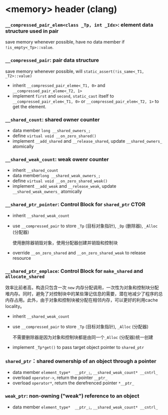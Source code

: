 # \<memory\> header (clang)

### `__compressed_pair_elem<class _Tp, int _Idx>`: element data structure used in pair

save memory whenever possible, have no data member if `!is_empty<_Tp>::value`.

### `__compressed_pair`: pair data structure

save memory whenever possible, will `static_assert(!is_same<_T1, _T2>::value)`

- inherit  `__compressed_pair_eleme<_T1, 0>` and `__compressed_pair_eleme<_T2, 1>`
- implement `first` and `second`, `static_cast` itself to `__compressed_pair_elem<_T1, 0>` or `__compressed_pair_elem<_T2, 1>` to get the element.

### `__shared_count`: shared owner counter

- data member `long __shared_owners_;`
- define `virtual void __on_zero_shared()`
- implement `__add_shared` and `__release_shared`, update `__shared_owners_` atomically

### `__shared_weak_count`: weak owenr counter

- inherit  `__shared_count`
- data member`long __shared_weak_owners_;`
- define `virtual void __on_zero_shared_weak()`
- implement `__add_weak` and `__release_weak`, update `__shared_weak_owners_` atomically

### `__shared_ptr_pointer`: Control Block for `shared_ptr` CTOR

- inherit `__shared_weak_count`

- use `__compressed_pair` to store `_Tp` (目标对象指针), `_Dp` (删除器), `_Alloc` (分配器)

  使用删除器销毁对象，使用分配器创建并销毁和控制块

- override `__on_zero_shared` and `__on_zero_shared_weak` to release resource

### `__shared_ptr_emplace`: Control Block for `make_shared` and `allocate_shared`

效率比前者高，构造只包含一次 `new` 内存分配调用，一次性为对象和控制块分配堆内存。同时，避免了对控制块中的某些簿记信息的需要，潜在地减少了程序的总内存占用。此外，由于对象和控制块被分配在相邻内存，可以更好的利用cache locality。

- inherit `__shared_weak_count`

- use `__compressed_pair` to store `_Tp` (目标对象指针), `_Alloc` (分配器)

  不需要删除器是因为对象和控制块都是由同一个`_Alloc` (分配器)统一创建
  
- implement `_Tp*get()` to pass target object pointer to `shared_ptr`

### `shared_ptr`：shared ownership of an object through a pointer

- data member `element_type*  __ptr_;`, `__shared_weak_count* __cntrl_`
- overload `operator->`, return the pointer `__ptr_`
- overload `operator*`, return the derefrenced pointer `*__ptr_`

### `weak_ptr`: non-owning ("weak") reference to an object

- data member `element_type*  __ptr_;`, `__shared_weak_count* __cntrl_`

